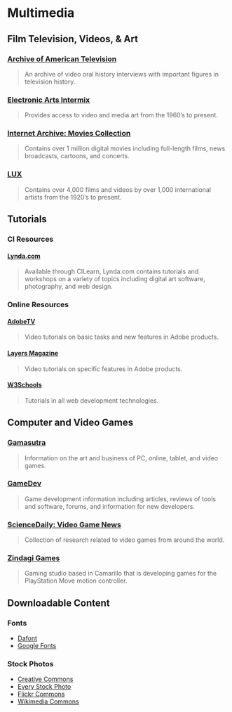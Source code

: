 # Multimedia

## Film Television, Videos, & Art

### [Archive of American Television](http://www.emmytvlegends.org/)
> An archive of video oral history interviews with important figures in television history.

### [Electronic Arts Intermix](http://www.eai.org/index.htm)
> Provides access to video and media art from the 1960’s to present.

### [Internet Archive: Movies Collection](http://archive.org/details/movies)
> Contains over 1 million digital movies including full-length films, news broadcasts, cartoons, and concerts.

### [LUX](http://lux.org.uk/collection/introduction)
> Contains over 4,000 films and videos by over 1,000 international artists from the 1920’s to present.

## Tutorials

### CI Resources

#### [Lynda.com](https://shib.lynda.com/Shibboleth.sso/InCommon?providerId=https%3A%2F%2Fmckinley.csuci.edu%2Fidp%2Fshibboleth&target=https%3A%2F%2Fshib.lynda.com%2FInCommon)
> Available through CILearn, Lynda.com contains tutorials and workshops on a variety of topics including digital art software, photography, and web design.

### Online Resources

#### [AdobeTV](http://tv.adobe.com/channel/how-to/)
> Video tutorials on basic tasks and new features in Adobe products.

#### [Layers Magazine](http://layersmagazine.com/)
> Video tutorials on specific features in Adobe products.

#### [W3Schools](http://www.w3schools.com/default.asp)
> Tutorials in all web development technologies.

## Computer and Video Games

### [Gamasutra](http://www.gamasutra.com/)
> Information on the art and business of PC, online, tablet, and video games.

### [GameDev](http://www.gamedev.net/page/index.html)
> Game development information including articles, reviews of tools and software, forums, and information for new developers.

### [ScienceDaily: Video Game News](http://www.sciencedaily.com/news/computers_math/video_games/)
> Collection of research related to video games from around the world.

### [Zindagi Games](http://www.zindagigames.com/)
> Gaming studio based in Camarillo that is developing games for the PlayStation Move motion controller.

## Downloadable Content

### Fonts
* [Dafont](http://www.dafont.com/)
* [Google Fonts](http://www.google.com/fonts)

### Stock Photos
* [Creative Commons](http://search.creativecommons.org/)
* [Every Stock Photo](http://www.everystockphoto.com/)
* [Flickr Commons](http://www.flickr.com/commons/)
* [Wikimedia Commons](http://commons.wikimedia.org/wiki/Main_Page)

